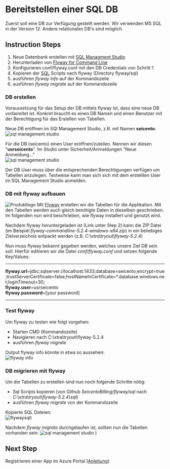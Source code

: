 # Bereitstellen einer SQL DB
Zuerst soll eine DB zur Verfügung gestellt werden. Wir verwenden MS SQL in der Version 12. Andere relationalen DB's sind möglich.


## Instruction Steps
1. Neue Datenbank erstellen mit [SQL Managment Studio](https://docs.microsoft.com/en-us/sql/ssms/download-sql-server-management-studio-ssms?view=sql-server-2017)
2. Herunterladen von [Flyway for Command Line](https://flywaydb.org/documentation/commandline/#download-and-installation)
3. Konfigurieren  conf/flyway.conf mit den DB Credentials von Schritt 1
4. Kopieren der [SQL](https://github.com/xware-gmbh/SeicentoBilling/tree/master/flyway/sql) Scripts nach flyway (Directory flyway/sql)
5. ausführen _flyway info_ auf der Kommandozeile
6. ausführen _flyway migrate_ auf der Kommandozeile

### DB erstellen
Voraussetzung für das Setup der DB mittels flyway ist, dass eine neue DB vorbereitet ist. Konkret braucht es einen DB Namen und einen Benutzer mit der Berechtigung für das Erstellen von Tabellen.

Neue DB eröffnen im SQl Management Studio, z.B. mit Namen __seicento__:
![sql management studio](https://github.com/xware-gmbh/SeicentoBilling/blob/master/docs/images/sqlman_newdb.PNG "sql managment studio")

Für die DB (seicento) einen User eröffnen/zuteilen. Nennen wir diesen "__usrseicento__". Im Studio unter Sicherheit/Anmeldungen "Neue Anmeldung..."  
![sql management studio](https://github.com/xware-gmbh/SeicentoBilling/blob/master/docs/images/sqlman_newuser.PNG "sql managment studio")

Der DB User muss über die entsprechenden Berechtigungen verfügen um Tabellen anzulegen. Testweise kann man sich sich mit dem erstellten User im SQL Management Studio anmelden.
 

### DB mit flyway aufbauen
![Produktlogo](https://flywaydb.org/assets/logo/flyway-logo-tm-sm.png "Flyway Logo")  Mit [Flyway](https://flywaydb.org/) erstellen wir die Tabellen für die Applikation. Mit den Tabellen werden auch gleich benötigte Daten in dieselben geschrieben. Im folgenden nun wird beschrieben, wie flyway installert und genutzt wird.

Nachdem flyway heruntergeladen ist (Link unter Step 2) kann die ZIP Datei (im Beispiel _flyway-commandline-5.2.4-windows-x64.zip_) in ein beliebiges Zielverzeichnis entpackt werden (z.B. _C:\xtra\tryout\flyway-5.2.4_)

Nun muss flyway bekannt gegeben werden, welches unsere Ziel DB sein soll. Hierfür editieren wir die Datei _conf/flyway.conf_ und setzen folgende Key/Values:

---
__flyway.url__=jdbc:sqlserver://localhost:1433;database=seicento;encrypt=true;trustServerCertificate=false;hostNameInCertificate=*.database.windows.net;loginTimeout=30;  
__flyway.user__=usrseicento  
__flyway.password__=[your password]  

---

### Test flyway
Um flyway zu testen wie folgt vorgehen:  
* Starten CMD (Kommandozeile)
* Navigieren nach C:\xtra\tryout\flyway-5.2.4
* ausführen _flyway migrate_

Output flyway info könnte in etwa so aussehen:  
![flyway info](https://github.com/xware-gmbh/SeicentoBilling/blob/master/docs/images/flyway-infosalary.PNG "flyway info")   

### DB migrieren mit flyway
Um die Tabellen zu erstellen sind nun noch folgende Schritte nötig:
* Sql Scripts kopieren (von Github _SeicentoBilling/flyway/sql_ nach _C:\xtra\tryout\flyway-5.2.4\sql_)
* ausführen _flyway migrate_ von der Kommandozeile

Kopierte SQL Dateien:    
![flywaysql](https://github.com/xware-gmbh/SeicentoBilling/blob/master/docs/images/flyway-copyscripts.PNG "flyway sql"))

Nachdem _flyway migrate_ durchgelaufen ist, sollten nun die Tabellen vorhanden sein: ![sql management studio](https://github.com/xware-gmbh/SeicentoBilling/blob/master/docs/images/sqlmanagmentstudio.PNG "sql managment studio")  )

## Next Step
Registrieren einer App im Azure Portal ([Anleitung](https://github.com/xware-gmbh/SeicentoBilling/tree/master/docs/azuread))   
 